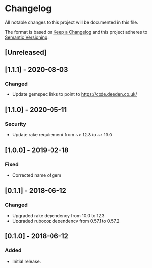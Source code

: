 # Changelog
All notable changes to this project will be documented in this file.

The format is based on [Keep a Changelog](http://keepachangelog.com/en/1.0.0/)
and this project adheres to [Semantic Versioning](http://semver.org/spec/v2.0.0.html).

## [Unreleased]

## [1.1.1] - 2020-08-03

### Changed
- Update gemspec links to point to https://code.deeden.co.uk/

## [1.1.0] - 2020-05-11

### Security
- Update rake requirement from ~> 12.3 to ~> 13.0

## [1.0.0] - 2019-02-18

### Fixed
- Corrected name of gem

## [0.1.1] - 2018-06-12

### Changed
- Upgraded rake dependency from 10.0 to 12.3
- Upgraded rubocop dependency from 0.57.1 to 0.57.2

## [0.1.0] - 2018-06-12

### Added
- Initial release.
